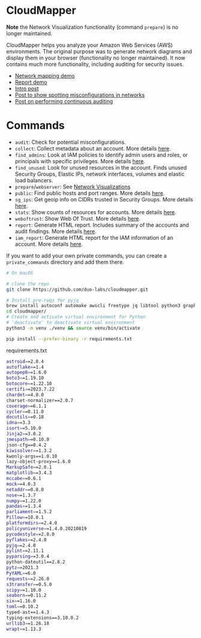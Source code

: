 CloudMapper
========

**Note** the Network Visualization functionality (command `prepare`) is no longer maintained.

CloudMapper helps you analyze your Amazon Web Services (AWS) environments. 
The original purpose was to generate network diagrams and display them in your browser (functionality no longer maintained). 
It now contains much more functionality, including auditing for security issues.

- [Network mapping demo](https://duo-labs.github.io/cloudmapper/)
- [Report demo](https://duo-labs.github.io/cloudmapper/account-data/report.html)
- [Intro post](https://duo.com/blog/introducing-cloudmapper-an-aws-visualization-tool)
- [Post to show spotting misconfigurations in networks](https://duo.com/blog/spotting-misconfigurations-with-cloudmapper)
- [Post on performing continuous auditing](https://duo.com/blog/continuous-auditing-with-cloudmapper)

# Commands

- `audit`: Check for potential misconfigurations.
- `collect`: Collect metadata about an account. More details [here](https://summitroute.com/blog/2018/06/05/cloudmapper_collect/).
- `find_admins`: Look at IAM policies to identify admin users and roles, or principals with specific privileges. More details [here](https://summitroute.com/blog/2018/06/12/cloudmapper_find_admins/).
- `find_unused`: Look for unused resources in the account.  Finds unused Security Groups, Elastic IPs, network interfaces, volumes and elastic load balancers.
- `prepare`/`webserver`: See [Network Visualizations](docs/network_visualizations.md)
- `public`: Find public hosts and port ranges. More details [here](https://summitroute.com/blog/2018/06/13/cloudmapper_public/).
- `sg_ips`: Get geoip info on CIDRs trusted in Security Groups. More details [here](https://summitroute.com/blog/2018/06/12/cloudmapper_sg_ips/).
- `stats`: Show counts of resources for accounts. More details [here](https://summitroute.com/blog/2018/06/06/cloudmapper_stats/).
- `weboftrust`: Show Web Of Trust. More details [here](https://summitroute.com/blog/2018/06/13/cloudmapper_wot/).
- `report`: Generate HTML report. Includes summary of the accounts and audit findings. More details [here](https://summitroute.com/blog/2019/03/04/cloudmapper_report_generation/).
- `iam_report`: Generate HTML report for the IAM information of an account. More details [here](https://summitroute.com/blog/2019/03/11/cloudmapper_iam_report_command/).


If you want to add your own private commands, you can create a `private_commands` directory and add them there.



```bash
# On macOS

# clone the repo
git clone https://github.com/duo-labs/cloudmapper.git

# Install pre-reqs for pyjq
brew install autoconf automake awscli freetype jq libtool python3 graphviz
cd cloudmapper/
# Create and activate virtual environment for Python
# 'deactivate' to deactivate virtual environment
python3 -m venv ./venv && source venv/bin/activate

pip install --prefer-binary -r requirements.txt
```

requirements.txt
```bash
astroid==2.8.4
autoflake==1.4
autopep8==1.6.0
boto3==1.19.10
botocore==1.22.10
certifi==2023.7.22
chardet==4.0.0
charset-normalizer==2.0.7
coverage==6.1.1
cycler==0.11.0
docutils==0.18
idna==3.3
isort==5.10.0
Jinja2==3.0.2
jmespath==0.10.0
json-cfg==0.4.2
kiwisolver==1.3.2
kwonly-args==1.0.10
lazy-object-proxy==1.6.0
MarkupSafe==2.0.1
matplotlib==3.4.3
mccabe==0.6.1
mock==4.0.3
netaddr==0.8.0
nose==1.3.7
numpy==1.22.0
pandas==1.3.4
parliament==1.5.2
Pillow==10.0.1
platformdirs==2.4.0
policyuniverse==1.4.0.20210819
pycodestyle==2.8.0
pyflakes==2.4.0
pyjq==2.4.0
pylint==2.11.1
pyparsing==3.0.4
python-dateutil==2.8.2
pytz==2021.3
PyYAML==6.0
requests==2.26.0
s3transfer==0.5.0
scipy==1.10.0
seaborn==0.11.2
six==1.16.0
toml==0.10.2
typed-ast==1.4.3
typing-extensions==3.10.0.2
urllib3==1.26.18
wrapt==1.13.3

```